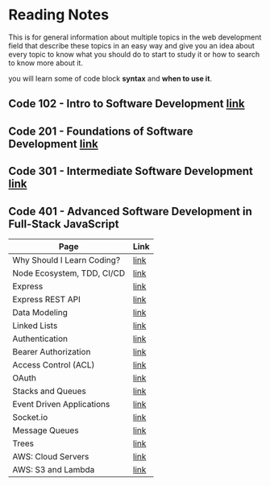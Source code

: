 # Reading Notes

This is for general information about multiple topics in the web development field that describe these topics in an easy way and give you an idea about every topic to know what you should do to start to study it or how to search to know more about it.

you will learn some of code block **syntax** and **when to use it**.

## Code 102 - Intro to Software Development [link](https://mohammed-khamees.github.io/reading-notes/)

## Code 201 - Foundations of Software Development [link](https://mohammed-khamees.github.io/reading-notes201/)

## Code 301 - Intermediate Software Development [link](https://mohammed-khamees.github.io/reading-notes301/)

## Code 401 - Advanced Software Development in Full-Stack JavaScript

| Page                       | Link                                                                                  |
| -------------------------- | ------------------------------------------------------------------------------------- |
| Why Should I Learn Coding? | [link](https://www.bitdegree.org/tutorials/what-is-coding/#why-should-i-learn-coding) |
| Node Ecosystem, TDD, CI/CD | [link](https://mohammed-khamees.github.io/reading-notes401/TDD)                       |
| Express                    | [link](https://mohammed-khamees.github.io/reading-notes401/Express)                   |
| Express REST API           | [link](https://mohammed-khamees.github.io/reading-notes401/REST)                      |
| Data Modeling              | [link](https://mohammed-khamees.github.io/reading-notes401/DataModeling)              |
| Linked Lists               | [link](https://mohammed-khamees.github.io/reading-notes401/LinkedLists)               |
| Authentication             | [link](https://mohammed-khamees.github.io/reading-notes401/Authentication)            |
| Bearer Authorization       | [link](https://mohammed-khamees.github.io/reading-notes401/Authorization)             |
| Access Control (ACL)       | [link](https://mohammed-khamees.github.io/reading-notes401/ACL)                       |
| OAuth                      | [link](https://mohammed-khamees.github.io/reading-notes401/OAuth)                     |
| Stacks and Queues          | [link](https://mohammed-khamees.github.io/reading-notes401/StacksandQueues)           |
| Event Driven Applications  | [link](https://mohammed-khamees.github.io/reading-notes401/EventDrivenApplications)   |
| Socket.io                  | [link](https://mohammed-khamees.github.io/reading-notes401/Socket)                    |
| Message Queues             | [link](https://mohammed-khamees.github.io/reading-notes401/MessageQueues)             |
| Trees                      | [link](https://mohammed-khamees.github.io/reading-notes401/Trees)                     |
| AWS: Cloud Servers         | [link](https://mohammed-khamees.github.io/reading-notes401/AWS)                       |
| AWS: S3 and Lambda         | [link](https://mohammed-khamees.github.io/reading-notes401/S3andLambda)               |
